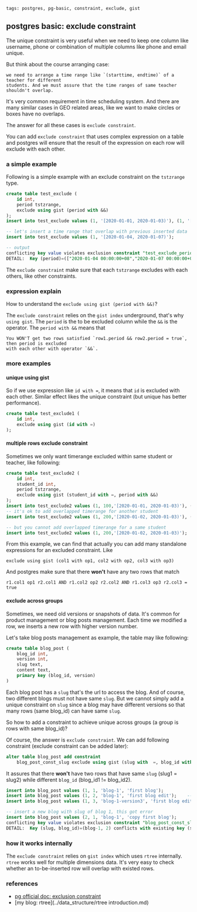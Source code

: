 ```metadata
tags: postgres, pg-basic, constraint, exclude, gist
```

## postgres basic: exclude constraint

The unique constraint is very useful when we need to keep one column like username, phone
 or combination of multiple columns like phone and email unique.

But think about the course arranging case:

    we need to arrange a time range like `(starttime, endtime)` of a teacher for different
    students. And we must assure that the time ranges of same teacher shouldn't overlap.

It's very common requirement in time scheduling system. And there are many similar cases
 in GEO related areas, like we want to make circles or boxes have no overlaps.

The answer for all these cases is `exclude constraint`.

You can add `exclude constraint` that uses complex expression on a table and postgres will
 ensure that the result of the expression on each row will exclude with each other.

### a simple example
Following is a simple example with an exclude constraint on the `tstzrange` type.

```sql
create table test_exclude (
    id int,
    period tstzrange,
    exclude using gist (period with &&)
);
insert into test_exclude values (1, '[2020-01-01, 2020-01-03)'), (1, '[2020-01-03, 2020-01-06)');

-- let's insert a time range that overlap with previous inserted data
insert into test_exclude values (1, '[2020-01-04, 2020-01-07)');

-- output
conflicting key value violates exclusion constraint "test_exclude_period_excl"
DETAIL:  Key (period)=(["2020-01-04 00:00:00+08","2020-01-07 00:00:00+08")) conflicts with existing key (period)=(["2020-01-03 00:00:00+08","2020-01-06 00:00:00+08")).
```

The `exclude constraint` make sure that each `tstzrange` excludes with each others, like other
 constraints.

### expression explain
How to understand the `exclude using gist (period with &&)`?

The `exclude constraint` relies on the `gist index` underground, that's why `using gist`.
 The `period` is the to be excluded column while the `&&` is the operator. The `period with &&`
 means that

    You WON'T get two rows satisfied `row1.period && row2.period = true`, then period is excluded
    with each other with operator `&&`.

### more examples
#### unique using gist
So if we use expression like `id with =`, it means that `id` is excluded with each other. Similar
 effect likes the unique constraint (but unique has better performance).

```sql
create table test_exclude1 (
    id int,
    exclude using gist (id with =)
);
```

#### multiple rows exclude constraint
Sometimes we only want timerange excluded within same student or teacher, like following:

```sql
create table test_exclude2 (
    id int,
    student_id int,
    period tstzrange,
    exclude using gist (student_id with =, period with &&)
);
insert into test_exclude2 values (1, 100,'[2020-01-01, 2020-01-03)'), (2,100, '[2020-01-03, 2020-01-06)');
-- it's ok to add overlapped timerange for another student
insert into test_exclude2 values (1, 200,'[2020-01-02, 2020-01-03)'), (2,200, '[2020-01-04, 2020-01-07)');

-- but you cannot add overlapped timerange for a same student
insert into test_exclude2 values (1, 200,'[2020-01-02, 2020-01-03)');
```

From this example, we can find that actually you can add many standalone expressions for an
 excluded constraint. Like

    exclude using gist (col1 with op1, col2 with op2, col3 with op3)

And postgres make sure that there **won't** have any two rows that match

    r1.col1 op1 r2.col1 AND r1.col2 op2 r2.col2 AND r1.col3 op3 r2.col3 = true

#### exclude across groups
Sometimes, we need old versions or snapshots of data. It's common for product management or
 blog posts management. Each time we modified a row, we inserts a new row with higher version
 number.

Let's take blog posts management as example, the table may like following:

```sql
create table blog_post (
    blog_id int,
    version int,
    slug text,
    content text,
    primary key (blog_id, version)
)
```

Each blog post has a `slug` that's the url to access the blog. And of course, two different
 blogs must not have same `slug`. But we cannot simply add a unique constraint on `slug` since
 a blog may have different versions so that many rows (same blog_id) can have same `slug`.

So how to add a constraint to achieve unique across groups (a group is rows with same blog_id)?

Of course, the answer is `exclude constraint`. We can add following constraint (exclude
 constraint can be added later):

```sql
alter table blog_post add constraint
    blog_post_const_slug exclude using gist (slug with  =, blog_id with !=);
```

It assures that there **won't** have two rows that have same `slug` (slug1 = slug2) while
 different `blog_id` (blog_id1 != blog_id2).

```sql
insert into blog_post values (1, 1, 'blog-1', 'first blog');
insert into blog_post values (1, 2, 'blog-1', 'first blog edit');    -- edit blog1
insert into blog_post values (1, 3, 'blog-1-version3', 'first blog edit again');   --edit blog1 again

-- insert a new blog with slug of blog 1, this got error
insert into blog_post values (2, 1, 'blog-1', 'copy first blog');
conflicting key value violates exclusion constraint "blog_post_const_slug"
DETAIL:  Key (slug, blog_id)=(blog-1, 2) conflicts with existing key (slug, blog_id)=(blog-1, 1).
```

### how it works internally
The `exclude constraint` relies on `gist index` which uses `rtree` internally. `rtree` works
 well for multiple dimensions data. It's very easy to check whether an to-be-inserted row will
 overlap with existed rows.

### references
- [pg official doc: exclusion constraint](https://www.postgresql.org/docs/12/ddl-constraints.html#DDL-CONSTRAINTS-EXCLUSION)
- [my blog: rtree](../data_structure/rtree introduction.md)
